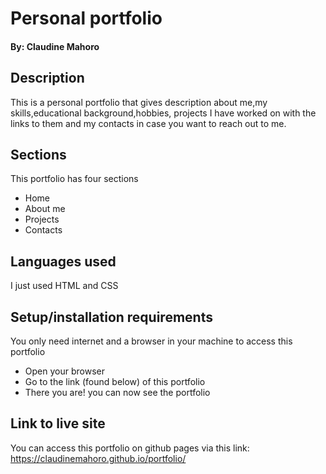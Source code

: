 # Personal portfolio
#### By: Claudine Mahoro
## Description
This is a personal portfolio that gives description about me,my skills,educational background,hobbies, projects I have worked on with the links to them and my contacts in case you want to reach out to me.
## Sections
This portfolio has four sections
* Home
* About me
* Projects
* Contacts
## Languages used
I just used HTML and CSS
## Setup/installation requirements
You only need internet and a browser in your machine to access this portfolio
* Open your browser
* Go to the link (found below) of this portfolio
* There you are! you can now see the portfolio
## Link to live site
You can access this portfolio on github pages via this link:
https://claudinemahoro.github.io/portfolio/
